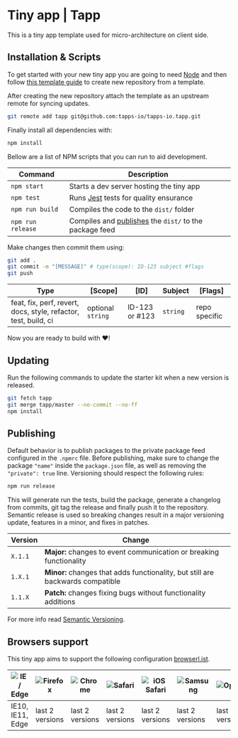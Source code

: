 # Tiny app | Tapp

This is a tiny app template used for micro-architecture on client side.

## Installation & Scripts

To get started with your new tiny app you are going to need [Node](https://nodejs.org/en/) and then follow [this template guide](https://help.github.com/en/github/creating-cloning-and-archiving-repositories/creating-a-repository-from-a-template) to create new repository from a template.

After creating the new repository attach the template as an upstream remote for syncing updates.

```bash
git remote add tapp git@github.com:tapps-io/tapps-io.tapp.git
```

Finally install all dependencies with:

```bash
npm install
```

Bellow are a list of NPM scripts that you can run to aid development.

| Command           | Description                                                           |
| ----------------- | --------------------------------------------------------------------- |
| `npm start`       | Starts a dev server hosting the tiny app                              |
| `npm test`        | Runs [Jest](https://jestjs.io/) tests for quality ensurance           |
| `npm run build`   | Compiles the code to the `dist/` folder                               |
| `npm run release` | Compiles and [publishes](#Publishing) the `dist/` to the package feed |

Make changes then commit them using:

```bash
git add .
git commit -m "[MESSAGE]" # type(scope): ID-123 subject #flags
git push
```

| Type                                                            | [Scope]           | [ID]           | Subject  | [Flags]       |
| --------------------------------------------------------------- | ----------------- | -------------- | -------- | ------------- |
| feat, fix, perf, revert, docs, style, refactor, test, build, ci | optional `string` | ID-123 or #123 | `string` | repo specific |

Now you are ready to build with ❤!

## Updating

Run the following commands to update the starter kit when a new version is released.

```bash
git fetch tapp
git merge tapp/master --no-commit --no-ff
npm install
```

## Publishing

Default behavior is to publish packages to the private package feed configured in the `.npmrc` file. Before publishing, make sure to change the package `"name"` inside the `package.json` file, as well as removing the `"private": true` line. Versioning should respect the following rules:

```bash
npm run release
```

This will generate run the tests, build the package, generate a changelog from commits, git tag the release and finally push it to the repository. Semantic release is used so breaking changes result in a major versioning update, features in a minor, and fixes in patches.

| Version | Change                                                                         |
| ------- | ------------------------------------------------------------------------------ |
| `X.1.1` | **Major:** changes to event communication or breaking functionality            |
| `1.X.1` | **Minor:** changes that adds functionality, but still are backwards compatible |
| `1.1.X` | **Patch:** changes fixing bugs without functionality additions                 |

For more info read [Semantic Versioning](https://semver.org/).

## Browsers support

This tiny app aims to support the following configuration [browserl.ist](https://browserl.ist/?q=%3E+0.5%25%2C+last+2+versions%2C+not+dead%2C+Firefox+ESR%2C+Chrome+41%2C+IE+10).

| ![IE / Edge](https://raw.githubusercontent.com/alrra/browser-logos/master/src/edge/edge_48x48.png) | ![Firefox](https://raw.githubusercontent.com/alrra/browser-logos/master/src/firefox/firefox_48x48.png) | ![Chrome](https://raw.githubusercontent.com/alrra/browser-logos/master/src/chrome/chrome_48x48.png) | ![Safari](https://raw.githubusercontent.com/alrra/browser-logos/master/src/safari/safari_48x48.png) | ![iOS Safari](https://raw.githubusercontent.com/alrra/browser-logos/master/src/safari-ios/safari-ios_48x48.png) | ![Samsung](https://raw.githubusercontent.com/alrra/browser-logos/master/src/samsung-internet/samsung-internet_48x48.png) | ![Opera](https://raw.githubusercontent.com/alrra/browser-logos/master/src/opera/opera_48x48.png) | ![Opera Mini](https://raw.githubusercontent.com/alrra/browser-logos/master/src/opera-mini/opera-mini_48x48.png) |
| -------------------------------------------------------------------------------------------------- | ------------------------------------------------------------------------------------------------------ | --------------------------------------------------------------------------------------------------- | --------------------------------------------------------------------------------------------------- | --------------------------------------------------------------------------------------------------------------- | ------------------------------------------------------------------------------------------------------------------------ | ------------------------------------------------------------------------------------------------ | --------------------------------------------------------------------------------------------------------------- |
| IE10, IE11, Edge                                                                                   | last 2 versions                                                                                        | last 2 versions                                                                                     | last 2 versions                                                                                     | last 2 versions                                                                                                 | last 2 versions                                                                                                          | last 2 versions                                                                                  | last 2 versions                                                                                                 |

